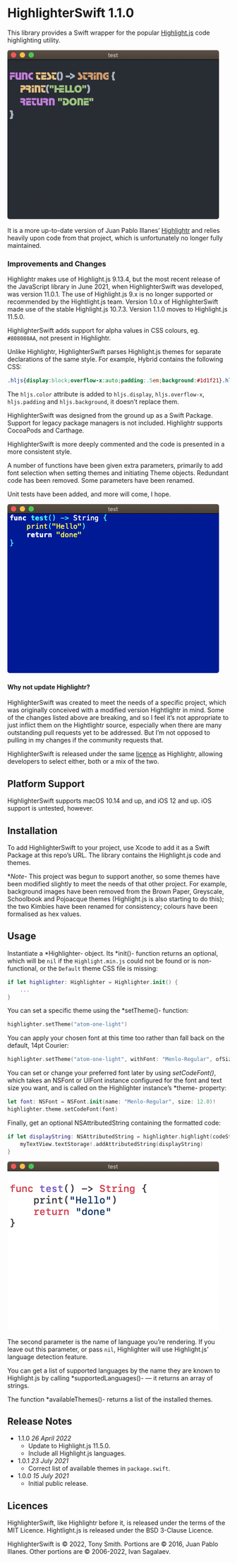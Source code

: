 # HighlighterSwift 1.1.0

This library provides a Swift wrapper for the popular [Highlight.js](https://highlightjs.org/) code highlighting utility.

![Far theme example](Images/atom-one-dark.png)

It is a more up-to-date version of Juan Pablo Illanes’ [Highlightr](https://github.com/raspu/Highlightr) and relies heavily upon code from that project, which is unfortunately no longer fully maintained.

### Improvements and Changes

Highlightr makes use of Highlight.js 9.13.4, but the most recent release of the JavaScript library in June 2021, when HighlighterSwift was developed, was version 11.0.1. The use of Highlight.js 9.x is no longer supported or recommended by the Hightlight.js team. Version 1.0.x of HighlighterSwift made use of the stable Highlight.js 10.7.3. Version 1.1.0 moves to Highlight.js 11.5.0.

HighlighterSwift adds support for alpha values in CSS colours, eg. `#808080AA`, not present in Highlightr.

Unlike Highlightr, HighlighterSwift parses Highlight.js themes for separate declarations of the same style. For example, Hybrid contains the following CSS:

```css
.hljs{display:block;overflow-x:auto;padding:.5em;background:#1d1f21}.hljs span::selection,.hljs::selection{background:#373b41}.hljs{color:#c5c8c6}
```

The `hljs.color` attribute is added to `hljs.display`, `hljs.overflow-x`, `hljs.padding` and `hljs.background`, it doesn’t replace them.

HighlighterSwift was designed from the ground up as a Swift Package. Support for legacy package managers is not included. Highlightr supports CocoaPods and Carthage.

HighlighterSwift is more deeply commented and the code is presented in a more consistent style.

A number of functions have been given extra parameters, primarily to add font selection when setting themes and initiating Theme objects. Redundant code has been removed. Some parameters have been renamed.

Unit tests have been added, and more will come, I hope.

![Far theme example](Images/far.png)

#### Why not update Highlightr?

HighlighterSwift was created to meet the needs of a specific project, which was originally conceived with a modified version Hightlightr in mind. Some of the changes listed above are breaking, and so I feel it’s not appropriate to just inflict them on the Hightlightr source, especially when there are many outstanding pull requests yet to be addressed. But I’m not opposed to pulling in my changes if the community requests that.

HighlighterSwift is released under the same [licence](#licence) as Highlightr, allowing developers to select either, both or a mix of the two.

## Platform Support

HighlighterSwift supports macOS 10.14 and up, and iOS 12 and up. iOS support is untested, however.

## Installation

To add HighlighterSwift to your project, use Xcode to add it as a Swift Package at this repo’s URL. The library contains the Highlight.js code and themes.

**Note*- This project was begun to support another, so some themes have been modified slightly to meet the needs of that other project. For example, background images have been removed from the Brown Paper, Greyscale, Schoolbook and Pojoacque themes (Highlight.js is also starting to do this); the two Kimbies have been renamed for consistency; colours have been formalised as hex values.

## Usage

Instantiate a *Highlighter- object. Its *init()- function returns an optional, which will be `nil` if the `Highlight.min.js` could not be found or is non-functional, or the `Default` theme CSS file is missing:

```swift
if let highlighter: Highlighter = Highlighter.init() {
    ...
}
```

You can set a specific theme using the *setTheme()- function:

```swift
highlighter.setTheme("atom-one-light")
```

You can apply your chosen font at this time too rather than fall back on the default, 14pt Courier:

```swift
highlighter.setTheme("atom-one-light", withFont: "Menlo-Regular", ofSize: 16.0)
```

You can set or change your preferred font later by using *setCodeFont()*, which takes an NSFont or UIFont instance configured for the font and text size you want, and is called on the Highlighter instance’s *theme- property:

```swift
let font: NSFont = NSFont.init(name: "Menlo-Regular", size: 12.0)!
highlighter.theme.setCodeFont(font)
```

Finally, get an optional NSAttributedString containing the formatted code:

```swift
if let displayString: NSAttributedString = highlighter.highlight(codeString, as: "swift") {
    myTextView.textStorage!.addAttributedString(displayString)
}
```

![Far theme example](Images/github-gist.png)

The second parameter is the name of language you’re rendering. If you leave out this parameter, or pass `nil`, Highlighter will use Highlight.js’ language detection feature.

You can get a list of supported languages by the name they are known to Highlight.js by calling *supportedLanguages()- — it returns an array of strings.

The function *availableThemes()- returns a list of the installed themes.

## Release Notes

- 1.1.0 *26 April 2022*
    - Update to Highlight.js 11.5.0.
    - Include all Highlight.js languages.
- 1.0.1 *23 July 2021*
    - Correct list of available themes in `package.swift`.
- 1.0.0 *15 July 2021*
    - Initial public release.

## Licences

HighlighterSwift, like Highlightr before it, is released under the terms of the MIT Licence. Hightlight.js is released under the BSD 3-Clause Licence.

HighlighterSwift is &copy; 2022, Tony Smith. Portions are &copy; 2016, Juan Pablo Illanes. Other portions are &copy; 2006-2022, Ivan Sagalaev.
